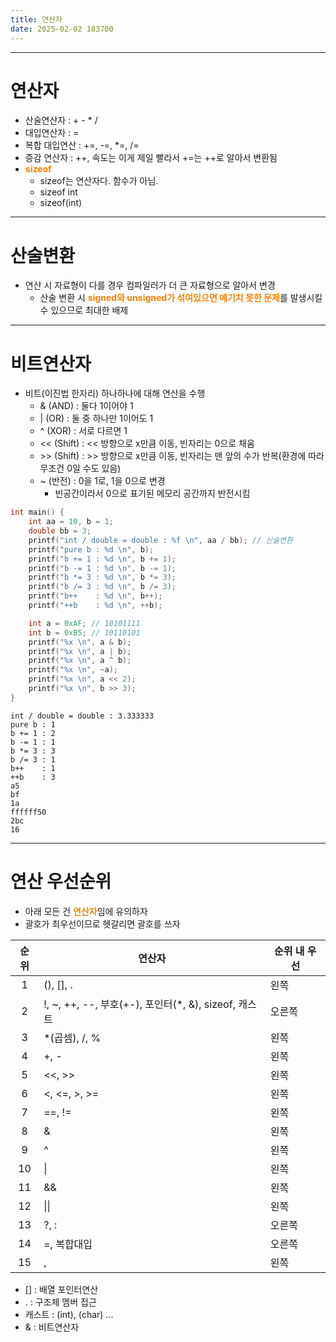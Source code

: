 ```yaml
---
title: 연산자
date: 2025-02-02 183700
---
```

---
#  연산자

* 산술연산자 : + - * /
* 대입연산자 : =
* 복합 대입연산 : +=, -=, *=, /=
* 증감 연산자 : ++, 속도는 이게 제일 빨라서 +=는 ++로 알아서 변환됨
* <font color = 'ff8000'><b>sizeof</b></font>
  * sizeof는 연산자다. 함수가 아님.
  * sizeof int
  * sizeof(int)

---
# 산술변환

* 연산 시 자료형이 다를 경우 컴파일러가 더 큰 자료형으로 알아서 변경
  * 산술 변환 시 <font color = 'ff8000'><b>signed와 unsigned가 섞여있으면 예기치 못한 문제</b></font>를 발생시킬 수 있으므로 최대한 배제

---
# 비트연산자

* 비트(이진법 한자리) 하나하나에 대해 연산을 수행
  * & (AND) : 둘다 1이어야 1
  * \| (OR) : 둘 중 하나만 1이어도 1
  * ^ (XOR) : 서로 다르면 1
  * \<\< (Shift) : \<\< 방향으로 x만큼 이동, 빈자리는 0으로 채움
  * \>\> (Shift) : \>\> 방향으로 x만큼 이동, 빈자리는 맨 앞의 수가 반복(환경에 따라 무조건 0일 수도 있음)
  * \~ (반전) : 0을 1로, 1을 0으로 변경
    * 빈공간이라서 0으로 표기된 메모리 공간까지 반전시킴

~~~c
int main() {
    int aa = 10, b = 1;
    double bb = 3;
    printf("int / double = double : %f \n", aa / bb); // 산술변환
    printf("pure b : %d \n", b);
    printf("b += 1 : %d \n", b += 1);
    printf("b -= 1 : %d \n", b -= 1);
    printf("b *= 3 : %d \n", b *= 3);
    printf("b /= 3 : %d \n", b /= 3);
    printf("b++    : %d \n", b++);
    printf("++b    : %d \n", ++b);

    int a = 0xAF; // 10101111
    int b = 0xB5; // 10110101
    printf("%x \n", a & b);
    printf("%x \n", a | b);
    printf("%x \n", a ^ b);
    printf("%x \n", ~a);
    printf("%x \n", a << 2);
    printf("%x \n", b >> 3);
}
~~~

```text
int / double = double : 3.333333 
pure b : 1 
b += 1 : 2 
b -= 1 : 1 
b *= 3 : 3 
b /= 3 : 1 
b++    : 1 
++b    : 3 
a5 
bf 
1a 
ffffff50 
2bc 
16 
```

---
# 연산 우선순위

* 아래 모든 건 <font color = 'ff8000'><b>연산자</b></font>임에 유의하자
* 괄호가 최우선이므로 헷갈리면 괄호를 쓰자

|순위|연산자|순위 내 우선|
|:--:|------|----|
|1   |(), [], .|왼쪽|
|2   |!, ~, ++, --, 부호(+-), 포인터(*, &), sizeof, 캐스트|오른쪽|
|3   |*(곱셈), /, %|왼쪽|
|4   |+, -|왼쪽|
|5   |<<, >>|왼쪽|
|6   |<, <=, >, >=|왼쪽|
|7   |==, !=|왼쪽|
|8   |&|왼쪽|
|9   |^|왼쪽|
|10  |\||왼쪽|
|11  |&&|왼쪽|
|12  |\|\||왼쪽|
|13  |?, :|오른쪽|
|14  |=, 복합대입|오른쪽|
|15  |,|왼쪽|

* [] : 배열 포인터연산
* .  : 구조체 멤버 접근
* 캐스트 : (int), (char) ...
* & : 비트연산자
